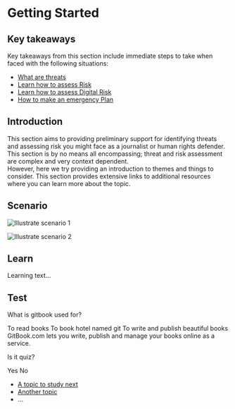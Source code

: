 # Getting Started
## Key takeaways
Key takeaways from this section include immediate steps to take when faced with the following situations:
* [What are threats](en/topics/practice-2-planning/1-threats/1-intro.md)
* [Learn how to assess Risk](en/topics/practice-2-planning/2-assess-risk/1-intro.md)
* [Learn how to assess Digital Risk](en/topics/practice-2-planning/3-assess-digital-risk/1-intro-hrd.md)
* [How to make an emergency Plan](en/topics/practice-2-planning/4-emergency-plan/1-intro.md)


## Introduction
This section aims to providing preliminary support for identifying threats and assessing risk you might face as a journalist or human rights defender. This section is by no means all encompassing; threat and risk assessment are complex and very context dependent.
<br>
However, here we try providing an introduction to themes and things to consider. This section provides extensive links to additional resources where you can learn more about the topic.

## Scenario
![](scenario.png "Illustrate scenario 1")

![](scenario.png "Illustrate scenario 2")


## Learn
Learning text...

## Test
<quiz name="Gitbook Quiz">
    <question multiple>
        <p>What is gitbook used for?</p>
        <answer correct>To read books</answer>
        <answer>To book hotel named git</answer>
        <answer correct>To write and publish beautiful books</answer>
        <explanation>GitBook.com lets you write, publish and manage your books online as a service.</explanation>
    </question>
    <question>
        <p>Is it quiz?</p>
        <answer correct>Yes</answer>
        <answer>No</answer>
    </question>
</quiz>

 * [A topic to study next](en/topics/_topic/_unit/index.md)
 * [Another topic](en/topics/_topic/_unit/index.md)
 * ...


